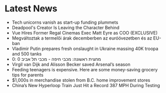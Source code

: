 # Latest News
-  Tech unicorns vanish as start-up funding plummets
-  Deadpool's Creator Is Leaving the Character Behind
-  Vue Hires Former Regal Cinemas Exec Matt Eyre as COO (EXCLUSIVE)
-  Megváltoztak a termelői árak decemberben az euróövezetben és az EU-ban
-  Vladimir Putin prepares fresh onslaught in Ukraine massing 40K troopa and 500 tanks
-  מחצית ראשונה: מכבי חיפה - מכבי תל אביב 0 :0
-  Virgil van Dijk and Alisson Becker saved Arsenal’s season
-  Feeding teenagers is expensive. Here are some money-saving grocery tips for parents
-  $1,000s in merchandise stolen from B.C. home improvement stores
-  China’s New Hyperloop Train Just Hit a Record 387 MPH During Testing
